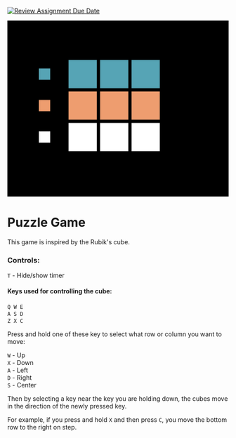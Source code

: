 [![Review Assignment Due Date](https://classroom.github.com/assets/deadline-readme-button-22041afd0340ce965d47ae6ef1cefeee28c7c493a6346c4f15d667ab976d596c.svg)](https://classroom.github.com/a/2Ckaj58x)

![Screenshot of the game.](images/puzzle-game.png)

# Puzzle Game

This game is inspired by the Rubik's cube.

### Controls:

`T` - Hide/show timer

#### Keys used for controlling the cube:

```
Q W E
A S D
Z X C
```

Press and hold one of these key to select what row or column you want to move: 

`W` - Up  
`X` - Down  
`A` - Left  
`D` - Right  
`S` - Center  

Then by selecting a key near the key you are holding down, the cubes move in the direction of the newly pressed key. 

For example, if you press and hold `X` and then press `C`, you move the bottom row to the right on step.